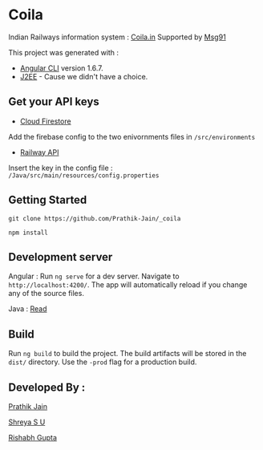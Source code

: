 # Coila
Indian Railways information system : [Coila.in](https://coila.in) Supported by [Msg91](https://msg91.com)

This project was generated with :
* [Angular CLI](https://github.com/angular/angular-cli) version 1.6.7.
* [J2EE](https://www.oracle.com/technetwork/java/javaee/appmodel-135059.html) - Cause we didn't have a choice.


## Get your API keys
* [Cloud Firestore](https://firebase.google.com/docs/storage/web/start#set_up)

Add the firebase config to the two enivornments files in `/src/environments`
* [Railway API](https://railwayapi.com/)

Insert the key in the config file : `/Java/src/main/resources/config.properties`

## Getting Started
`git clone https://github.com/Prathik-Jain/_coila`

`npm install`
## Development server

Angular : Run `ng serve` for a dev server. Navigate to `http://localhost:4200/`. The app will automatically reload if you change any of the source files.

Java : [Read](./Java/README.md) 

## Build

Run `ng build` to build the project. The build artifacts will be stored in the `dist/` directory. Use the `-prod` flag for a production build.


## Developed By :
[Prathik Jain](https://github.com/Prathik-Jain)

[Shreya S U](https://github.com/Shrey98)

[Rishabh Gupta](https://twitter.com/Rishabh20237325)
